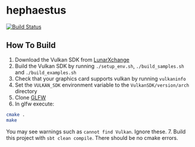 # hephaestus
[![Build Status](https://travis-ci.org/to-ithaca/hephaestus.svg?branch=master)](https://travis-ci.org/to-ithaca/hephaestus)

## How To Build
 1. Download the Vulkan SDK from [LunarXchange](https://vulkan.lunarg.com/)
 2. Build the Vulkan SDK by running `./setup_env.sh`, `./build_samples.sh` and `./build_examples.sh`
 3. Check that your graphics card supports vulkan by running `vulkaninfo`
 4. Set the `VULKAN_SDK` environment variable to the `VulkanSDK/version/arch` directory
 5. Clone [GLFW](https://github.com/glfw/glfw.git)
 6. In glfw execute:

 ```bash
 cmake .
 make
 ```
 
 You may see warnings such as `cannot find Vulkan`.  Ignore these.
 7. Build this project with `sbt clean compile`.  There should be no cmake errors.
